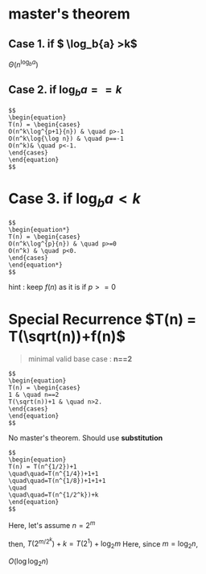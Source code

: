 # master's theorem

## Case 1. if $ \log_b{a} >k$
$\Theta(n^{\log_b{a}})$
## Case 2. if $\log_b{a}==k$
```
$$
\begin{equation}
T(n) = \begin{cases}
O(n^k\log^{p+1}{n}) & \quad p>-1 
O(n^k\log{\log n}) & \quad p==-1
O(n^k)& \quad p<-1.
\end{cases}
\end{equation}
$$
```
# Case 3. if $\log_b{a} <k$
```
$$
\begin{equation*}
T(n) = \begin{cases}
O(n^k\log^{p}{n}) & \quad p>=0
O(n^k) & \quad p<0.
\end{cases}
\end{equation*}
$$
```
hint : keep $f(n)$ as it is if $p>=0$


# Special Recurrence $T(n) = T(\sqrt(n))+f(n)$

> minimal valid base case : **n==2**
```
$$
\begin{equation}
T(n) = \begin{cases}
1 & \quad n==2 
T(\sqrt(n))+1 & \quad n>2.
\end{cases}
\end{equation}
$$
```

No master's theorem. Should use **substitution**

```
$$
\begin{equation} 
T(n) = T(n^{1/2})+1
\quad\quad=T(n^{1/4})+1+1
\quad\quad=T(n^{1/8})+1+1+1
\quad
\quad\quad=T(n^{1/2^k})+k
\end{equation}
$$
```
Here, let's assume $n=2^m$

then, $T(2^{m/2^k})+k=T(2^1)+\log_2{m}$
Here, since $m=\log_2{n}$,

$O(\log{\log_2{n}})$

